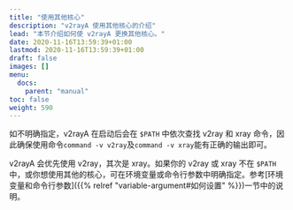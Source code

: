```yaml
---
title: "使用其他核心"
description: "v2rayA 使用其他核心的介绍"
lead: "本节介绍如何使 v2rayA 更换其他核心。"
date: 2020-11-16T13:59:39+01:00
lastmod: 2020-11-16T13:59:39+01:00
draft: false
images: []
menu:
  docs:
    parent: "manual"
toc: false
weight: 590
---
```


如不明确指定，v2rayA 在启动后会在 `$PATH` 中依次查找 v2ray 和 xray 命令，因此确保使用命令`command -v v2ray`及`command -v xray`能有正确的输出即可。

v2rayA 会优先使用 v2ray，其次是 xray。如果你的 v2ray 或 xray 不在 `$PATH` 中，或你想使用其他的核心，可在环境变量或命令行参数中明确指定。参考[环境变量和命令行参数]({{% relref "variable-argument#如何设置" %}})一节中的说明。
